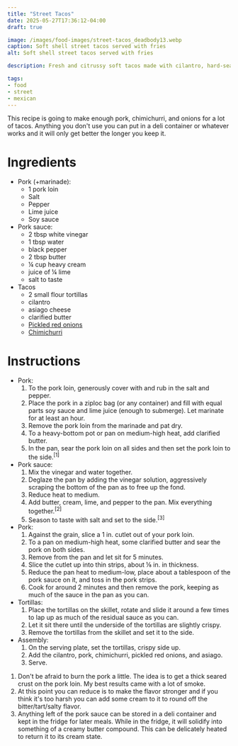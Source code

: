 ```yaml
---
title: "Street Tacos"
date: 2025-05-27T17:36:12-04:00
draft: true

image: /images/food-images/street-tacos_deadbody13.webp
caption: Soft shell street tacos served with fries
alt: Soft shell street tacos served with fries

description: Fresh and citrussy soft tacos made with cilantro, hard-seared pork, chimichurri, pickled red onions, and asiago.

tags:
- food
- street
- mexican
---
```


This recipe is going to make enough pork, chimichurri, and onions for a lot of tacos. Anything you don't use you can put in a deli container or whatever works and it will only get better the longer you keep it.

# Ingredients
- Pork (+marinade):
    - 1 pork loin 
    - Salt
    - Pepper
    - Lime juice
    - Soy sauce
- Pork sauce:
    - 2 tbsp white vinegar
    - 1 tbsp water
    - black pepper
    - 2 tbsp butter
    - &frac14; cup heavy cream
    - juice of &frac14; lime
    - salt to taste
- Tacos
    - 2 small flour tortillas
    - cilantro
    - asiago cheese
    - clarified butter
    - [Pickled red onions](pickled-red-onions.html)
    - [Chimichurri](chimichurri.html)

# Instructions
- Pork:
    1. To the pork loin, generously cover with and rub in the salt and pepper.
    1. Place the pork in a ziploc bag (or any container) and fill with equal parts soy sauce and lime juice (enough to submerge). Let marinate for at least an hour.
    1. Remove the pork loin from the marinade and pat dry.
    1. To a heavy-bottom pot or pan on medium-high heat, add clarified butter.
    1. In the pan, sear the pork loin on all sides and then set the pork loin to the side.<sup>[1]</sup>
- Pork sauce:
    1. Mix the vinegar and water together. 
    1. Deglaze the pan by adding the vinegar solution, aggressively scraping the bottom of the pan as to free up the fond.
    1. Reduce heat to medium.
    1. Add butter, cream, lime, and pepper to the pan. Mix everything together.<sup>[2]</sup>
    1. Season to taste with salt and set to the side.<sup>[3]</sup>
- Pork:
    1. Against the grain, slice a 1 in. cutlet out of your pork loin.
    1. To a pan on medium-high heat, some clarified butter and sear the pork on both sides.
    1. Remove from the pan and let sit for 5 minutes.
    1. Slice the cutlet up into thin strips, about &frac18; in. in thickness.
    1. Reduce the pan heat to medium-low, place about a tablespoon of the pork sauce on it, and toss in the pork strips.
    1. Cook for around 2 minutes and then remove the pork, keeping as much of the sauce in the pan as you can.
- Tortillas:
    1. Place the tortillas on the skillet, rotate and slide it around a few times to lap up as much of the residual sauce as you can.
    1. Let it sit there until the underside of the tortillas are slightly crispy.
    1. Remove the tortillas from the skillet and set it to the side.
- Assembly:
    1. On the serving plate, set the tortillas, crispy side up.
    1. Add the cilantro, pork, chimichurri, pickled red onions, and asiago.
    1. Serve.

<div class="footnotes">

1. Don't be afraid to burn the pork a little. The idea is to get a thick seared crust on the pork loin. My best results came with a lot of smoke.
2. At this point you can reduce is to make the flavor stronger and if you think it's too harsh you can add some cream to it to round off the bitter/tart/salty flavor.
3. Anything left of the pork sauce can be stored in a deli container and kept in the fridge for later meals. While in the fridge, it will solidify into something of a creamy butter compound. This can be delicately heated to return it to its cream state.

</div>
